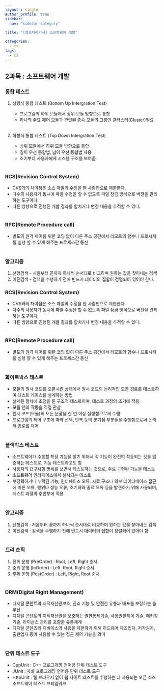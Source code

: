 ```yaml
---
layout : single
author_profile: true
sidebar: 
  nav: "sidebar-category"
  
title: "[정보처리기사] 소프트웨어 개발"

categories:
  - cs
tags:
  - CS
---
```


## 2과목 : 소프트웨어 개발

### 통합 테스트
1. 상향식 통합 테스트 (Bottom Up Intergration Test)  <br>
	- 프로그램의 하위 모듈에서 상위 모듈 방향으로 통합  <br>
	- 하나의 주요 제어 모듈과 관련된 종속 모듈의 그룹인 클러스터(Cluster)필요<br><br>
  
2. 하향식 통합 테스트 (Top Down Intergration Test)  <br>
	- 상위 모듈에서 하위 모듈 방향으로 통합  <br>
	- 깊이 우선 통합법, 넓이 우선 통합법 사용  <br>
	- 초기부터 사용자에게 시스템 구조를 보여줌<br><br>

### RCS(Revision Control System)  
- CVS와의 차이점은 소스 파일의 수정을 한 사람만으로 제한한다.  <br>
- 다수의 사용자가 동시에 파일 수정을 할 수 없도록 파일 잠금 방식으로 버전을 관리하는 도구이다.  <br>
- 다른 방향으로 진행된 개발 결과를 합치거나 변경 내용을 추적할 수 있다.<br><br>

### RPC(Remote Procedure call)  
- 별도의 원격 제어를 위한 코딩 없이 다른 주소 공간에서 리모트의 함수나 프로시저를 실행 할 수 있게 해주는 프로세스간 통신<br><br>

### 알고리즘 
1. 선형검색 - 처음부터 끝까지 하나씩 순서대로 비교하며 원하는 값을 찾아내는 검색<br>
2. 이진검색 - 검색을 수행하기 전에 반드시 데이터의 집합이 정렬되어 있어야 한다.<br>

### RCS(Revision Control System)  
- CVS와의 차이점은 소스 파일의 수정을 한 사람만으로 제한한다.  <br>
- 다수의 사용자가 동시에 파일 수정을 할 수 없도록 파일 잠금 방식으로 버전을 관리하는 도구이다.  <br>
- 다른 방향으로 진행된 개발 결과를 합치거나 변경 내용을 추적할 수 있다.<br><br>

### RPC(Remote Procedure call)  
- 별도의 원격 제어를 위한 코딩 없이 다른 주소 공간에서 리모트의 함수나 프로시저를 실행 할 수 있게 해주는 프로세스간 통신<br><br>

### 화이트박스 테스트
- 모듈의 원시 코드를 오픈시킨 상태에서 원시 코드의 논리적인 모든 경로를 테스트하여 테스트 케이스를 설계하는 방법<br>
- 설계된 절차에 초점을 둔 구조적 테스트이며, 테스트 과정의 초기에 적용<br>
- 모듈 안의 작동을 직접 관찰<br>
- 원시 코드(모듈)의 모든 문장을 한 번 이상 실행함으로써 수행<br>
- 프로그램의 제어 구조에 따라 선택, 반복 등의 분기점 부분들을 수행함으로써 논리적 경로를 제어<br><br>

### 블랙박스 테스트
 - 소프트웨어가 수행할 특정 기능을 알기 위해서 각 기능이 완전히 작동되는 것을 입증하는 테스트로,  기능 테스트라고도 함<br>
- 사용자의 요구사항 명세를 보면서 테스트하는 것으로, 주로 구현된 기능을 테스트<br>
- 소프트웨어 인터페이스에서 실시되는 테스트<br>
- 부정확하거나 누락된 기능, 인터페이스 오류, 자료 구조나 외부 데이터베이스 접근에 따른 오류, 행위나 성능 오류, 초기화와 종료 오류 등을 발견하기 위해 사용되며, 테스트 과정의 후반부에 적용<br><br>

### 알고리즘
1. 선형검색 : 처음부터 끝까지 하나씩 순서대로 비교하며 원하는 값을 찾아내는 검색<br>
2. 이진검색 : 검색을 수행하기 전에 반드시 데이터의 집합이 정렬되어 있어야 함<br><br>

### 트리 순회
1. 전위 운행 (PreOrder) : Root, Left, Right 순서  <br>
2. 중위 운행 (InOrder) : Left, Root, Right 순서  <br>
3. 후위 운행 (PostOrder) : Left, Right, Root 순서<br><br>

### DRM(Digital Right Management)  
- 디지털 콘텐트의 지적재산권보호, 관리 기능 및 안전한 유통과 배포를 보장하는 솔루션  <br>
- 디지털 콘텐트의 지적재산권을 보호하는 권한통제기술, 사용권한제어 기술, 패키징 기술, 라이선스 관리를 포함한 유통체계<br>
- 디지털 콘텐츠와 디바이스의 사용을 제한하기 위해 하드웨어 제조업자, 저작권자, 출판업자 등이 사용할 수 있는 접근 제어 기술을 의미<br><br>

### 단위 테스트 도구
- CppUnit : C++ 프로그래밍 언어용 단위 테스트 도구  <br>
- JUnit : 자바 프로그래밍 언어용 단위 테스트 도구<br>
- HttpUnit : 웹 브라우저 없이 웹 사이트 테스트를 수행하는 데 사용되는 오픈 소스 소프트웨어 테스트 프레임워크

